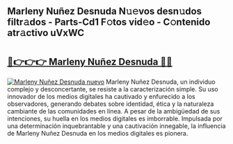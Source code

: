 ## Marleny Nuñez Desnuda N𝚞𝚎vos desn𝚞dos filtr𝚊dos - Parts-Cd1 F𝚘tos vid𝚎o - C𝚘ntenido atr𝚊ctivo uVxWC

# <h2><a href="http://mb4l852.tromn.icu/?c=Marleny+Nu%c3%b1ez+Desnuda">🔗👉👉👉 Marleny Nuñez Desnuda 🔗🔗</a></h2>

[![Marleny Nuñez Desnuda nuevo](https://i.imgur.com/pEAQMta.gif)](http://mb4l852.tromn.icu/?c=Marleny+Nu%c3%b1ez+Desnuda)
Marleny Nuñez Desnuda, un individuo complejo y desconcertante, se resiste a la caracterización simple. Su uso innovador de los medios digitales ha cautivado y enfurecido a los observadores, generando debates sobre identidad, ética y la naturaleza cambiante de las comunidades en línea. A pesar de la ambigüedad de sus intenciones, su huella en los medios digitales es imborrable. Impulsada por una determinación inquebrantable y una cautivación innegable, la influencia de Marleny Nuñez Desnuda en los medios digitales es pionera.
